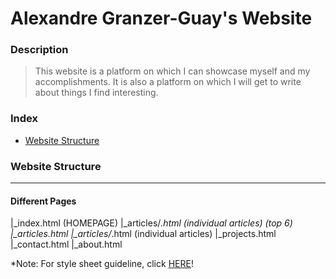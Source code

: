 Alexandre Granzer-Guay's Website
=======

### Description

> This website is a platform on which I can showcase myself and my accomplishments. It is also a platform on which I
> will get to write about things I find interesting.

### Index
+ [Website Structure](#website-structure)
### Website Structure
---
#### Different Pages
|_index.html (HOMEPAGE)
    |_articles/*.html (individual articles) (top 6)
|_articles.html
    |_articles/*.html (individual articles)
|_projects.html
|_contact.html
|_about.html

*Note: For style sheet guideline, click [HERE](https://github.com/adam-p/markdown-here/wiki/Markdown-Cheatsheet)!
